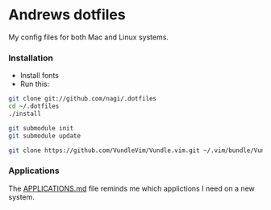 # Andrews dotfiles

My config files for both Mac and Linux systems.

### Installation

* Install fonts
* Run this:

``` sh
git clone git://github.com/nagi/.dotfiles
cd ~/.dotfiles
./install

git submodule init
git submodule update

git clone https://github.com/VundleVim/Vundle.vim.git ~/.vim/bundle/Vundle.vim
```

### Applications

The [APPLICATIONS.md](./APPLICATIONS.md) file reminds me which applictions I need on a new system.
